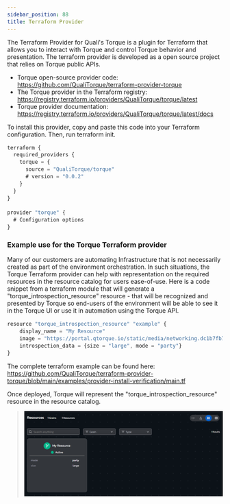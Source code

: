 ```yaml
---
sidebar_position: 88
title: Terraform Provider
---
```


The Terraform Provider for Quali's Torque is a plugin for Terraform that allows you to interact with Torque and control Torque behavior and presentation. The terraform provider is developed as a open source project that relies on Torque public APIs.

* Torque open-source provider code: https://github.com/QualiTorque/terraform-provider-torque
* The Torque provider in the Terraform registry: https://registry.terraform.io/providers/QualiTorque/torque/latest
* Torque provider documentation: https://registry.terraform.io/providers/QualiTorque/torque/latest/docs

To install this provider, copy and paste this code into your Terraform configuration. Then, run terraform init.

```jsx
terraform {
  required_providers {
    torque = {
      source = "QualiTorque/torque"
      # version = "0.0.2" 
    }
  }
}

provider "torque" {
  # Configuration options
}
```


### Example use for the Torque Terraform provider
Many of our customers are automating Infrastructure that is not necessarily created as part of the environment orchestration. In such situations, the Torque Terraform provider can help with representation on the required resources in the resource catalog for users ease-of-use.
Here is a code snippet from a terraform module that will generate a "torque_introspection_resource" resource - that will be recognized and presented by Torque so end-users of the environment will be able to see it in the Torque UI or use it in automation using the Torque API.


```jsx
resource "torque_introspection_resource" "example" {
    display_name = "My Resource"
    image = "https://portal.qtorque.io/static/media/networking.dc1b7fb73182de0136d059a1eb00af4f.svg"
    introspection_data = {size = "large", mode = "party"}
}
```
The complete terraform example can be found here: https://github.com/QualiTorque/terraform-provider-torque/blob/main/examples/provider-install-verification/main.tf

Once deployed, Torque will represent the "torque_introspection_resource" resource in the resource catalog.
> ![Resource Catalog](/img/tf-intro-provider.png)


